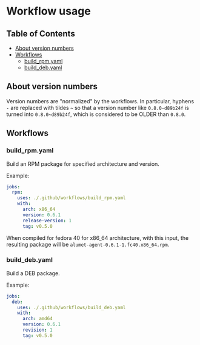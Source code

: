 # Workflow usage <!-- omit in toc -->

## Table of Contents <!-- omit in toc -->

- [About version numbers](#about-version-numbers)
- [Workflows](#workflows)
  - [build\_rpm.yaml](#build_rpmyaml)
  - [build\_deb.yaml](#build_debyaml)

## About version numbers

Version numbers are "normalized" by the workflows.
In particular, hyphens `-` are replaced with tildes `~` so that a version number like `0.8.0-d89b24f` is turned into `0.8.0~d89b24f`, which is considered to be OLDER than `0.8.0`.

## Workflows

### build_rpm.yaml

Build an RPM package for specified architecture and version.

Example:

```yaml
jobs:
  rpm:
    uses: ./.github/workflows/build_rpm.yaml
    with:
      arch: x86_64
      version: 0.6.1
      release-version: 1
      tag: v0.5.0
```

When compiled for fedora 40 for x86_64 architecture, with this input, the resulting package will be `alumet-agent-0.6.1-1.fc40.x86_64.rpm`.

### build_deb.yaml

Build a DEB package.

Example:

```yaml
jobs:
  deb:
    uses: ./.github/workflows/build_deb.yaml
    with:
      arch: amd64
      version: 0.6.1
      revision: 1
      tag: v0.5.0
```
